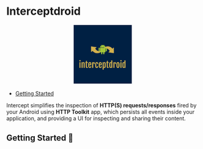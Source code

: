 # Interceptdroid


<p align="center">
  <img src="assets/logo.png" alt="interceptdroid icon" width="30%"/>
</p>

* [Getting Started](#getting-started-)


Intercept simplifies the inspection of **HTTP(S) requests/responses** fired by your Android  using **HTTP Toolkit**  app, which persists all events inside your application, and providing a UI for inspecting and sharing their content.

## Getting Started 👣




